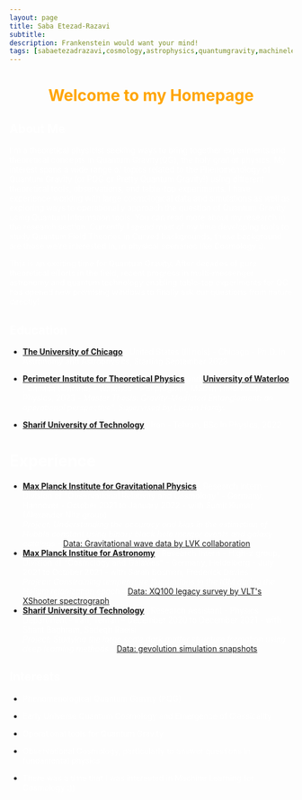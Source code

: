 ```yaml
---
layout: page
title: Saba Etezad-Razavi
subtitle: 
description: Frankenstein would want your mind!
tags: [sabaetezadrazavi,cosmology,astrophysics,quantumgravity,machinelearning,quantumfoundations]
---
```

   
<style>H1{color:White;}</style>
<style>H2{color:White;}</style>
<style>H3{color:White;}</style>
<style>p{color:White;}</style>



<h1 align="center"> <p style="color:orange;"> Welcome to my Homepage </p> </h1>

   
## About Me

I'm a theoretical physicist seeking ways to bring together experiments and theoretical concepts in Quantum Gravity(QG), the holy grail of physics.
My interest spans a wide range of topics related to the Phenomenology of Quantum Gravity (or PQG or Pretty Quantum Gravity!) using different theoretical tools, observations, and table-top experiments. I have experience working with large cosmological data and simulations as well as exploring ways to operationally approach the question of Quantum Gravity using Quantum Information tools. You can read more about my research in the research section. Currently I spend most of my time developing tools to study Quantum Field Theories in Curved backgrounds, these background are those we're interested in, in physical scenarios like Cosmology :).

This is an exciting time for Quantum Gravity. After decades of pure theoretical efforts in the field, recent progress in multi-messenger astronomy and quantum technology enabling table-top experiments for QG has opened new promising windows to finally ask our questions from nature directly!



## Education

- **[The University of Chicago](https://astrophysics.uchicago.edu/)**  <span style="color:white">, United States (Illinois) - Chicago - Ph.D. in Astronomy and Astrophysics, Starting September 2023 </span>

- **[Perimeter Institute for Theoretical Physics](https://perimeterinstitute.ca/)**<span style="color:white"> and</span> **[University of Waterloo](https://uwaterloo.ca/)** <span style="color:white">, Canada (Ontario) - Waterloo - PSI program, MSc in Theoretical Physics, 2023 - *Master Thesis: Gravity-Mediated Entanglement: an operational perspective", Supervised by Lucien Hardy.*</span>

- **[Sharif University of Technology](https://en.sharif.edu/)**  <span style="color:white">, Iran - Tehran, BSc in Physics, 2022 </span>



# Experience

- **[Max Planck Institute for Gravitational Physics](https://www.aei.mpg.de/)**
 <span style="color:white"> , Research Intern - Division of "Observational Relativity and Cosmology" - Germany, Hannover - October 2021 to January 2022 - with Sumit Kumar (Alexander Nitz group)  
    *Project: Understanding the accuracy and bias in the estimation of Hubble constant using binary black hole merger events and galaxy catalogs* -</span> [Data: Gravitational wave data by LVK collaboration](https://indico.desy.de/event/28202/contributions/105590/attachments/67761/84535/EPS21_Lazzaro.pdf)
- **[Max Planck Institue for Astronomy](https://www.mpia.de/en)**
  <span style="color:white"> , Research Intern - High-z group, Division of "Cosmology and Galaxies" - Germany, Heidelberg - July 2021 to October 2021 - with Sarah Bosman, Frederick Davies  
    *Project: Constraining temperature fluctuations in the IGM during the Helium reionization epoch* - </span> [Data: XQ100 legacy survey by VLT's XShooter spectrograph](https://arxiv.org/abs/1607.08776)
- **[Sharif University of Technology](https://en.sharif.edu/)**
  <span style="color:white"> , Research Assistant - Physics Department - Iran, Tehran - December 2020 to December 2021 - with Shant Baghram, Sadegh Raeisi  
    *Project: Studying the large scale dark matter structure formation using deep learning methods* - </span> [Data: gevolution simulation snapshots](https://arxiv.org/abs/1604.06065)



## Interests

- <p style="color:white;"> Phenomenological Quantum Gravity (PQG) </p>
- <p style="color:white;"> Early Universe Quantum Cosmology and Emergence of Classicality </p>
- <p style="color:white;"> Operational tools for Quantum Gravity </p>
- <p style="color:white;"> Observational Cosmology, particularly to answer questions in fundamental physics </p>
- <p style="color:white;"> There was a time that I was interested in Machine Learning for Cosmology :)) </p>
